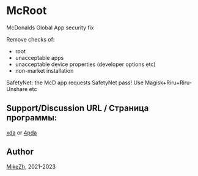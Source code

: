 # McRoot

McDonalds Global App security fix

Remove checks of:
- root
- unacceptable apps
- unacceptable device properties (developer options etc)
- non-market installation

SafetyNet: the McD app requests SafetyNet pass! Use Magisk+Riru+Riru-Unshare etc

## Support/Discussion URL / Страница программы: 
[xda](https://forum.xda-developers.com/t/mod-xposed-4-1-mcroot-mcdonalds-global-app.4265069/) or [4pda](https://4pda.to/forum/index.php?s=&showtopic=603033&view=findpost&p=106168181)


## Author
[MikeZh](https://4pda.to/forum/index.php?showuser=683427), 2021-2023
